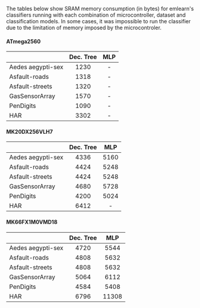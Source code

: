 The tables below show SRAM memory consumption (in bytes) for emlearn's classifiers running with each combination of microcontroller, dataset and classification models. In some cases, it was impossible to run the classifier due to the limitation of memory imposed by the microcontroler.

#### ATmega2560
|                   | Dec. Tree | MLP |
|-------------------|:---------:|:---:|
| Aedes aegypti-sex |    1230   |  -  |
| Asfault-roads     |    1318   |  -  |
| Asfault-streets   |    1320   |  -  |
| GasSensorArray    |    1570   |  -  |
| PenDigits         |    1090   |  -  |
| HAR               |    3302   |  -  |


#### MK20DX256VLH7
|                   | Dec. Tree |  MLP |
|-------------------|:---------:|:----:|
| Aedes aegypti-sex |    4336   | 5160 |
| Asfault-roads     |    4424   | 5248 |
| Asfault-streets   |    4424   | 5248 |
| GasSensorArray    |    4680   | 5728 |
| PenDigits         |    4200   | 5024 |
| HAR               |    6412   |   -  |


#### MK66FX1M0VMD18
|                   | Dec. Tree |  MLP  |
|-------------------|:---------:|:-----:|
| Aedes aegypti-sex |    4720   |  5544 |
| Asfault-roads     |    4808   |  5632 |
| Asfault-streets   |    4808   |  5632 |
| GasSensorArray    |    5064   |  6112 |
| PenDigits         |    4584   |  5408 |
| HAR               |    6796   | 11308 |
